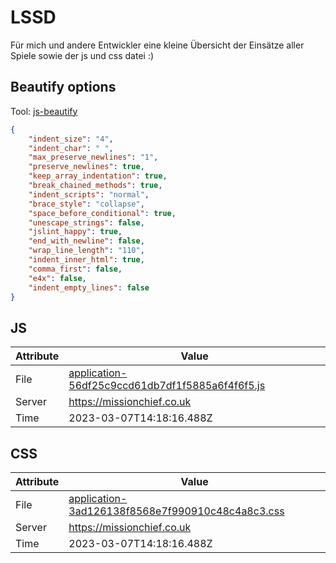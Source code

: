 # LSSD
Für mich und andere Entwickler eine kleine Übersicht der Einsätze aller Spiele sowie der js und css datei :)

<!-- automated -->
## Beautify options
Tool: [js-beautify](https://github.com/beautify-web/js-beautify)
```json
{
    "indent_size": "4",
    "indent_char": " ",
    "max_preserve_newlines": "1",
    "preserve_newlines": true,
    "keep_array_indentation": true,
    "break_chained_methods": true,
    "indent_scripts": "normal",
    "brace_style": "collapse",
    "space_before_conditional": true,
    "unescape_strings": false,
    "jslint_happy": true,
    "end_with_newline": false,
    "wrap_line_length": "110",
    "indent_inner_html": true,
    "comma_first": false,
    "e4x": false,
    "indent_empty_lines": false
}
```

## JS
| Attribute | Value |
| --------- | ----- |
| File      | [application-56df25c9ccd61db7df1f5885a6f4f6f5.js](https://missionchief.co.uk/assets/application-56df25c9ccd61db7df1f5885a6f4f6f5.js) |
| Server    | https://missionchief.co.uk |
| Time      | 2023-03-07T14:18:16.488Z |

## CSS
| Attribute | Value |
| --------- | ----- |
| File      | [application-3ad126138f8568e7f990910c48c4a8c3.css](https://missionchief.co.uk/assets/application-3ad126138f8568e7f990910c48c4a8c3.css) |
| Server    | https://missionchief.co.uk |
| Time      | 2023-03-07T14:18:16.488Z |
<!-- /automated -->
